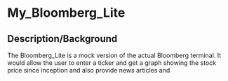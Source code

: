 # My_Bloomberg_Lite



## Description/Background

The Bloomberg_Lite is a mock version of the actual Bloomberg terminal. It would allow the user to enter a ticker and get a graph showing the stock price since inception and also provide news articles and 
